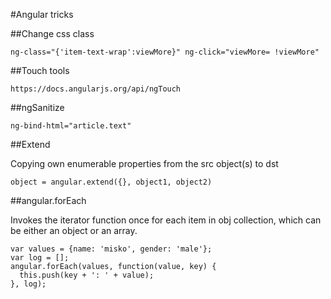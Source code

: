 #Angular tricks

##Change css class

    ng-class="{'item-text-wrap':viewMore}" ng-click="viewMore= !viewMore"


##Touch tools

    https://docs.angularjs.org/api/ngTouch



##ngSanitize

    ng-bind-html="article.text"


##Extend

Copying own enumerable properties from the src object(s) to dst

    object = angular.extend({}, object1, object2)


##angular.forEach

Invokes the iterator function once for each item in obj collection, which can be either an object or an array. 


    var values = {name: 'misko', gender: 'male'};
    var log = [];
    angular.forEach(values, function(value, key) {
      this.push(key + ': ' + value);
    }, log);
